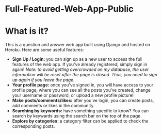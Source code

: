 # Full-Featured-Web-App-Public

# What is it?
This is a question and answer web app built using Django and hosted on Heroku. Here are some useful features:

- **Sign Up / Login:** you can sign up as a new user to access the full features of the web app. If you've already registered, simply sign in again! *Note: to avoid getting overcrowded on my database, the user information will be reset after the page is closed. Thus, you need to sign up again if you leave the page.*
- **Your profile page:** once you've signed in, you will have access to your profile page, where you can see all the posts you've created, change your username or password, or upload a new profile picture!
- **Make posts/comments/likes:** after you've login, you can create posts, add comments or likes in the community. 
- **Searching by keywords:** have something specific to know? You can search by keywards using the search bar on the top of the page.
- **Explore by categories:** a category filter can be applied to check the corresponding posts.

